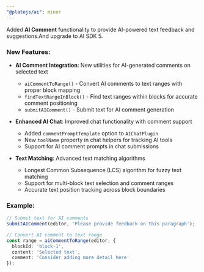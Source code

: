 ```yaml
---
"@platejs/ai": minor
---
```


Added **AI Comment** functionality to provide AI-powered text feedback and suggestions.And upgrade to AI SDK 5.

### New Features:

- **AI Comment Integration**: New utilities for AI-generated comments on selected text
  - `aiCommentToRange()` - Convert AI comments to text ranges with proper block mapping
  - `findTextRangeInBlock()` - Find text ranges within blocks for accurate comment positioning
  - `submitAIComment()` - Submit text for AI comment generation

- **Enhanced AI Chat**: Improved chat functionality with comment support
  - Added `commentPromptTemplate` option to `AIChatPlugin`
  - New `toolName` property in chat helpers for tracking AI tools
  - Support for AI comment prompts in chat submissions

- **Text Matching**: Advanced text matching algorithms
  - Longest Common Subsequence (LCS) algorithm for fuzzy text matching
  - Support for multi-block text selection and comment ranges
  - Accurate text position tracking across block boundaries

### Example:

```typescript
// Submit text for AI comments
submitAIComment(editor, 'Please provide feedback on this paragraph');

// Convert AI comment to text range
const range = aiCommentToRange(editor, {
  blockId: 'block-1',
  content: 'Selected text',
  comment: 'Consider adding more detail here'
});
```